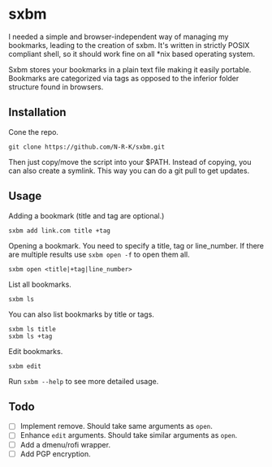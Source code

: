 # sxbm
I needed a simple and browser-independent way of managing my bookmarks, leading to the creation of sxbm.
It's written in strictly POSIX compliant shell, so it should work fine on all \*nix based operating system.

Sxbm stores your bookmarks in a plain text file making it easily portable.
Bookmarks are categorized via tags as opposed to the inferior folder structure found in browsers.

## Installation
Cone the repo.

```
git clone https://github.com/N-R-K/sxbm.git
```

Then just copy/move the script into your $PATH.
Instead of copying, you can also create a symlink. This way you can do a git pull to get updates.

## Usage
Adding a bookmark (title and tag are optional.)
```
sxbm add link.com title +tag
```

Opening a bookmark. You need to specify a title, tag or line\_number.
If there are multiple results use `sxbm open -f` to open them all.
```
sxbm open <title|+tag|line_number>
```

List all bookmarks.
```
sxbm ls
```

You can also list bookmarks by title or tags.
```
sxbm ls title
sxbm ls +tag
```

Edit bookmarks.
```
sxbm edit
```

Run `sxbm --help` to see more detailed usage.

## Todo

- [ ] Implement remove. Should take same arguments as `open`.
- [ ] Enhance `edit` arguments. Should take similar arguments as `open`.
- [ ] Add a dmenu/rofi wrapper.
- [ ] Add PGP encryption.

